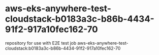 # aws-eks-anywhere-test-cloudstack-b0183a3c-b86b-4434-91f2-917a10fec162-70
repository for use with E2E test job aws-eks-anywhere-test-cloudstack:b0183a3c-b86b-4434-91f2-917a10fec162-70
